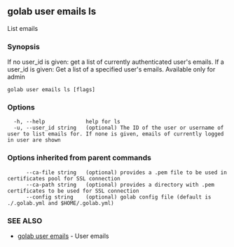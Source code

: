 ## golab user emails ls

List emails

### Synopsis


If no user_id is given: get a list of currently authenticated user's emails.
If a user_id is given: Get a list of a specified user's emails. Available only for admin

```
golab user emails ls [flags]
```

### Options

```
  -h, --help             help for ls
  -u, --user_id string   (optional) The ID of the user or username of user to list emails for. If none is given, emails of currently logged in user are shown
```

### Options inherited from parent commands

```
      --ca-file string   (optional) provides a .pem file to be used in certificates pool for SSL connection
      --ca-path string   (optional) provides a directory with .pem certificates to be used for SSL connection
      --config string    (optional) golab config file (default is ./.golab.yml and $HOME/.golab.yml)
```

### SEE ALSO
* [golab user emails](golab_user_emails.md)	 - User emails

